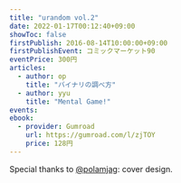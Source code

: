 ```yaml
---
title: "urandom vol.2"
date: 2022-01-17T00:12:40+09:00
showToc: false
firstPublish: 2016-08-14T10:00:00+09:00
firstPublishEvent: コミックマーケット90
eventPrice: 300円
articles:
  - author: op
    title: "バイナリの調べ方"
  - author: yyu
    title: "Mental Game!"
events:
ebook:
  - provider: Gumroad
    url: https://gumroad.com/l/zjTOY
    price: 128円
---
```


Special thanks to [@polamjag](https://twitter.com/polamjag): cover design.